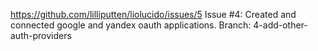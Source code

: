 https://github.com/lilliputten/liolucido/issues/5
Issue #4: Created and connected google and yandex oauth applications.
Branch: 4-add-other-auth-providers
